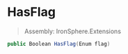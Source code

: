 ﻿

# HasFlag

> Assembly: IronSphere.Extensions

```csharp
public Boolean HasFlag(Enum flag)
```



 